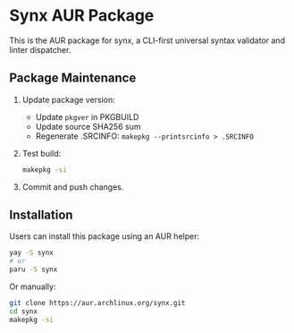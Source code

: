 # Synx AUR Package

This is the AUR package for synx, a CLI-first universal syntax validator and linter dispatcher.

## Package Maintenance

1. Update package version:
   - Update `pkgver` in PKGBUILD
   - Update source SHA256 sum
   - Regenerate .SRCINFO: `makepkg --printsrcinfo > .SRCINFO`

2. Test build:
   ```bash
   makepkg -si
   ```

3. Commit and push changes.

## Installation

Users can install this package using an AUR helper:

```bash
yay -S synx
# or
paru -S synx
```

Or manually:

```bash
git clone https://aur.archlinux.org/synx.git
cd synx
makepkg -si
```

